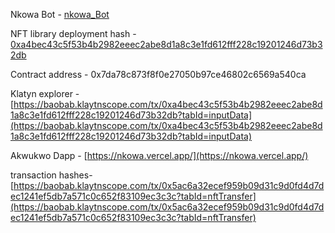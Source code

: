 Nkowa Bot - [nkowa_Bot](https://t.me/nkowa_Bot)

NFT library deployment hash - [0xa4bec43c5f53b4b2982eeec2abe8d1a8c3e1fd612fff228c19201246d73b32db](https://akwukwo-nine.vercel.app/)


Contract address -  0x7da78c873f8f0e27050b97ce46802c6569a540ca

Klatyn explorer - [https://baobab.klaytnscope.com/tx/0xa4bec43c5f53b4b2982eeec2abe8d1a8c3e1fd612fff228c19201246d73b32db?tabId=inputData](https://baobab.klaytnscope.com/tx/0xa4bec43c5f53b4b2982eeec2abe8d1a8c3e1fd612fff228c19201246d73b32db?tabId=inputData)


Akwukwo Dapp - [https://nkowa.vercel.app/](https://nkowa.vercel.app/)


transaction hashes- [https://baobab.klaytnscope.com/tx/0x5ac6a32ecef959b09d31c9d0fd4d7dec1241ef5db7a571c0c652f83109ec3c3c?tabId=nftTransfer](https://baobab.klaytnscope.com/tx/0x5ac6a32ecef959b09d31c9d0fd4d7dec1241ef5db7a571c0c652f83109ec3c3c?tabId=nftTransfer)
